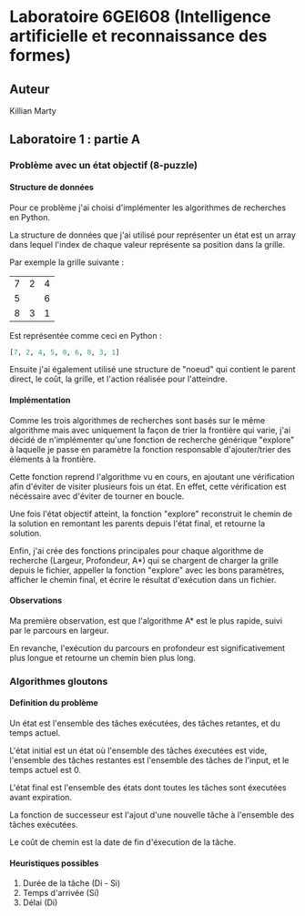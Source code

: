 # Laboratoire 6GEI608 (Intelligence artificielle et reconnaissance des formes)

## Auteur

Killian Marty

## Laboratoire 1 : partie A

### Problème avec un état objectif (8-puzzle)

#### Structure de données

Pour ce problème j'ai choisi d'implémenter les algorithmes de recherches en Python.

La structure de données que j'ai utilisé pour représenter un état est un array dans lequel l'index de chaque valeur représente sa position dans la grille.

Par exemple la grille suivante :

|   |   |   |
| - | - | - |
| 7 | 2 | 4 |
| 5 |   | 6 |
| 8 | 3 | 1 |

Est représentée comme ceci en Python :

```python
[7, 2, 4, 5, 0, 6, 8, 3, 1]
```

Ensuite j'ai également utilisé une structure de "noeud" qui contient le parent direct, le coût, la grille, et l'action réalisée pour l'atteindre.

#### Implémentation

Comme les trois algorithmes de recherches sont basés sur le même algorithme mais avec uniquement la façon de trier la frontière qui varie, j'ai décidé de n'implémenter qu'une fonction de recherche générique "explore" à laquelle je passe en paramètre la fonction responsable d'ajouter/trier des éléments à la frontière.

Cette fonction reprend l'algorithme vu en cours, en ajoutant une vérification afin d'éviter de visiter plusieurs fois un état. En effet, cette vérification est nécéssaire avec d'éviter de tourner en boucle.

Une fois l'état objectif atteint, la fonction "explore" reconstruit le chemin de la solution en remontant les parents depuis l'état final, et retourne la solution.

Enfin, j'ai crée des fonctions principales pour chaque algorithme de recherche (Largeur, Profondeur, A*) qui se chargent de charger la grille depuis le fichier, appeller la fonction "explore" avec les bons paramètres, afficher le chemin final, et écrire le résultat d'exécution dans un fichier.

#### Observations

Ma première observation, est que l'algorithme A* est le plus rapide, suivi par le parcours en largeur.

En revanche, l'exécution du parcours en profondeur est significativement plus longue et retourne un chemin bien plus long.


### Algorithmes gloutons

#### Definition du problème

Un état est l'ensemble des tâches exécutées, des tâches retantes, et du temps actuel.

L'état initial est un état où l'ensemble des tâches éxecutées est vide, l'ensemble des tâches restantes est l'ensemble des tâches de l'input, et le temps actuel est 0.

L'état final est l'ensemble des états dont toutes les tâches sont éxecutées avant expiration.

La fonction de successeur est l'ajout d'une nouvelle tâche à l'ensemble des tâches exécutées.

Le coût de chemin est la date de fin d'éxecution de la tâche.

#### Heuristiques possibles

1. Durée de la tâche (Di - Si)
2. Temps d'arrivée (Si)
3. Délai (Di)
